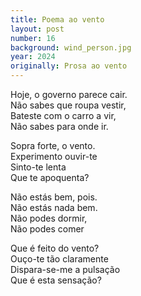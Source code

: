 ```yaml
---
title: Poema ao vento
layout: post
number: 16
background: wind_person.jpg
year: 2024
originally: Prosa ao vento
---
```


Hoje, o governo parece cair.  
Não sabes que roupa vestir,  
Bateste com o carro a vir,  
Não sabes para onde ir.  

Sopra forte, o vento.  
Experimento ouvir-te  
Sinto-te lenta  
Que te apoquenta?  

Não estás bem, pois.  
Não estás nada bem.  
Não podes dormir,  
Não podes comer  

Que é feito do vento?  
Ouço-te tão claramente  
Dispara-se-me a pulsação  
Que é esta sensação?  